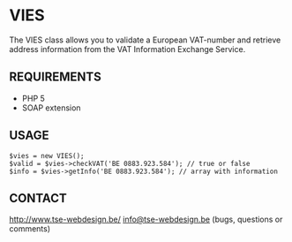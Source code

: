 # VIES

The VIES class allows you to validate a European VAT-number and retrieve address information from the VAT Information Exchange Service.

## REQUIREMENTS

-	PHP 5
-	SOAP extension

## USAGE ##

	$vies = new VIES();
	$valid = $vies->checkVAT('BE 0883.923.584'); // true or false
	$info = $vies->getInfo('BE 0883.923.584'); // array with information

## CONTACT
http://www.tse-webdesign.be/
info@tse-webdesign.be (bugs, questions or comments)